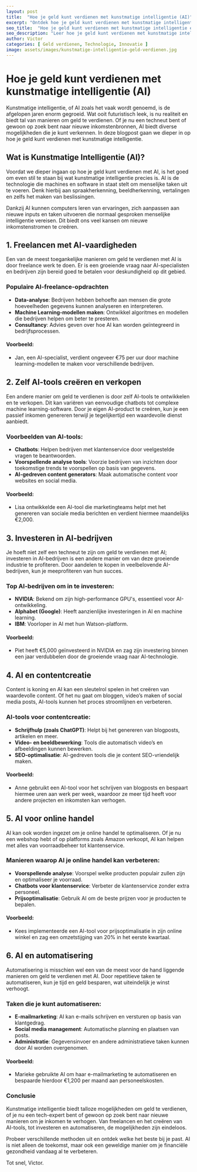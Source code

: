 ```yaml
---
layout: post
title:  "Hoe je geld kunt verdienen met kunstmatige intelligentie (AI)"
excerpt: "Ontdek hoe je geld kunt verdienen met kunstmatige intelligentie."
seo_title:  "Hoe je geld kunt verdienen met kunstmatige intelligentie en AI"
seo_description: "Leer hoe je geld kunt verdienen met kunstmatige intelligentie. Van AI-tools tot freelance werk, ontdek de mogelijkheden om extra inkomen te genereren."
author: Victor
categories: [ Geld verdienen, Technologie, Innovatie ]
image: assets/images/kunstmatige-intelligentie-geld-verdienen.jpg
---
```


# Hoe je geld kunt verdienen met kunstmatige intelligentie (AI)

Kunstmatige intelligentie, of AI zoals het vaak wordt genoemd, is de afgelopen jaren enorm gegroeid. Wat ooit futuristisch leek, is nu realiteit en biedt tal van manieren om geld te verdienen. Of je nu een techneut bent of gewoon op zoek bent naar nieuwe inkomstenbronnen, AI biedt diverse mogelijkheden die je kunt verkennen. In deze blogpost gaan we dieper in op hoe je geld kunt verdienen met kunstmatige intelligentie.

## Wat is Kunstmatige Intelligentie (AI)?

Voordat we dieper ingaan op hoe je geld kunt verdienen met AI, is het goed om even stil te staan bij wat kunstmatige intelligentie precies is. AI is de technologie die machines en software in staat stelt om menselijke taken uit te voeren. Denk hierbij aan spraakherkenning, beeldherkenning, vertalingen en zelfs het maken van beslissingen.

Dankzij AI kunnen computers leren van ervaringen, zich aanpassen aan nieuwe inputs en taken uitvoeren die normaal gesproken menselijke intelligentie vereisen. Dit biedt ons veel kansen om nieuwe inkomstenstromen te creëren.

## 1. Freelancen met AI-vaardigheden

Een van de meest toegankelijke manieren om geld te verdienen met AI is door freelance werk te doen. Er is een groeiende vraag naar AI-specialisten en bedrijven zijn bereid goed te betalen voor deskundigheid op dit gebied.

### Populaire AI-freelance-opdrachten
- **Data-analyse**: Bedrijven hebben behoefte aan mensen die grote hoeveelheden gegevens kunnen analyseren en interpreteren.
- **Machine Learning-modellen maken**: Ontwikkel algoritmes en modellen die bedrijven helpen om beter te presteren.
- **Consultancy**: Advies geven over hoe AI kan worden geïntegreerd in bedrijfsprocessen.

#### Voorbeeld:
- Jan, een AI-specialist, verdient ongeveer €75 per uur door machine learning-modellen te maken voor verschillende bedrijven.

## 2. Zelf AI-tools creëren en verkopen

Een andere manier om geld te verdienen is door zelf AI-tools te ontwikkelen en te verkopen. Dit kan variëren van eenvoudige chatbots tot complexe machine learning-software. Door je eigen AI-product te creëren, kun je een passief inkomen genereren terwijl je tegelijkertijd een waardevolle dienst aanbiedt.

### Voorbeelden van AI-tools:
- **Chatbots**: Helpen bedrijven met klantenservice door veelgestelde vragen te beantwoorden.
- **Voorspellende analyse tools**: Voorzie bedrijven van inzichten door toekomstige trends te voorspellen op basis van gegevens.
- **AI-gedreven content generators**: Maak automatische content voor websites en social media.

#### Voorbeeld:
- Lisa ontwikkelde een AI-tool die marketingteams helpt met het genereren van sociale media berichten en verdient hiermee maandelijks €2,000.

## 3. Investeren in AI-bedrijven

Je hoeft niet zelf een techneut te zijn om geld te verdienen met AI; investeren in AI-bedrijven is een andere manier om van deze groeiende industrie te profiteren. Door aandelen te kopen in veelbelovende AI-bedrijven, kun je meeprofiteren van hun succes.

### Top AI-bedrijven om in te investeren:
- **NVIDIA**: Bekend om zijn high-performance GPU's, essentieel voor AI-ontwikkeling.
- **Alphabet (Google)**: Heeft aanzienlijke investeringen in AI en machine learning.
- **IBM**: Voorloper in AI met hun Watson-platform.

#### Voorbeeld:
- Piet heeft €5,000 geïnvesteerd in NVIDIA en zag zijn investering binnen een jaar verdubbelen door de groeiende vraag naar AI-technologie.

## 4. AI en contentcreatie

Content is koning en AI kan een sleutelrol spelen in het creëren van waardevolle content. Of het nu gaat om bloggen, video’s maken of social media posts, AI-tools kunnen het proces stroomlijnen en verbeteren.

### AI-tools voor contentcreatie:
- **Schrijfhulp (zoals ChatGPT)**: Helpt bij het genereren van blogposts, artikelen en meer.
- **Video- en beeldbewerking**: Tools die automatisch video’s en afbeeldingen kunnen bewerken.
- **SEO-optimalisatie**: AI-gedreven tools die je content SEO-vriendelijk maken.

#### Voorbeeld:
- Anne gebruikt een AI-tool voor het schrijven van blogposts en bespaart hiermee uren aan werk per week, waardoor ze meer tijd heeft voor andere projecten en inkomsten kan verhogen.

## 5. AI voor online handel

AI kan ook worden ingezet om je online handel te optimaliseren. Of je nu een webshop hebt of op platforms zoals Amazon verkoopt, AI kan helpen met alles van voorraadbeheer tot klantenservice.

### Manieren waarop AI je online handel kan verbeteren:
- **Voorspellende analyse**: Voorspel welke producten populair zullen zijn en optimaliseer je voorraad.
- **Chatbots voor klantenservice**: Verbeter de klantenservice zonder extra personeel.
- **Prijsoptimalisatie**: Gebruik AI om de beste prijzen voor je producten te bepalen.

#### Voorbeeld:
- Kees implementeerde een AI-tool voor prijsoptimalisatie in zijn online winkel en zag een omzetstijging van 20% in het eerste kwartaal.

## 6. AI en automatisering

Automatisering is misschien wel een van de meest voor de hand liggende manieren om geld te verdienen met AI. Door repetitieve taken te automatiseren, kun je tijd en geld besparen, wat uiteindelijk je winst verhoogt.

### Taken die je kunt automatiseren:
- **E-mailmarketing**: AI kan e-mails schrijven en versturen op basis van klantgedrag.
- **Social media management**: Automatische planning en plaatsen van posts.
- **Administratie**: Gegevensinvoer en andere administratieve taken kunnen door AI worden overgenomen.

#### Voorbeeld:
- Marieke gebruikte AI om haar e-mailmarketing te automatiseren en bespaarde hierdoor €1,200 per maand aan personeelskosten.

### Conclusie

Kunstmatige intelligentie biedt talloze mogelijkheden om geld te verdienen, of je nu een tech-expert bent of gewoon op zoek bent naar nieuwe manieren om je inkomen te verhogen. Van freelancen en het creëren van AI-tools, tot investeren en automatiseren, de mogelijkheden zijn eindeloos.

Probeer verschillende methoden uit en ontdek welke het beste bij je past. AI is niet alleen de toekomst, maar ook een geweldige manier om je financiële gezondheid vandaag al te verbeteren.

Tot snel, Victor.
